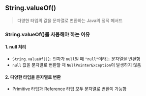 <h2 id="stringvalueof">String.valueOf()</h2>
<blockquote>
<p>다양한 타입의 값을 문자열로 변환하는 Java의 정적 메서드</p>
</blockquote>
<h3 id="stringvalueof를-사용해야-하는-이유">String.valueOf()를 사용해야 하는 이유</h3>
<h4 id="1-null-처리">1. null 처리</h4>
<ul>
<li><code>String.valueOf()</code>는 인자가 <code>null</code>일 때 <code>&quot;null&quot;</code>이라는 문자열을 반환함</li>
<li><code>null</code> 값을 문자열로 변환할 때 <code>NullPointerException</code>이 발생하지 않음</li>
</ul>
<h4 id="2-다양한-타입을-문자열로-변환">2. 다양한 타입을 문자열로 변환</h4>
<ul>
<li>Primitive 타입과 Reference 타입 모두 문자열로 변환이 가능함</li>
</ul>